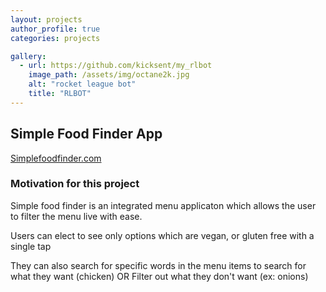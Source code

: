```yaml
---
layout: projects
author_profile: true
categories: projects

gallery:
  - url: https://github.com/kicksent/my_rlbot
    image_path: /assets/img/octane2k.jpg
    alt: "rocket league bot"
    title: "RLBOT"
---
```


## Simple Food Finder App

[Simplefoodfinder.com][1]

### Motivation for this project

Simple food finder is an integrated menu applicaton which allows the user to filter the menu live with ease.

Users can elect to see only options which are vegan, or gluten free with a single tap

They can also search for specific words in the menu items to search for what they want (chicken) OR
Filter out what they don't want (ex: onions)

[1]: https://simplefoodfinder.com/
